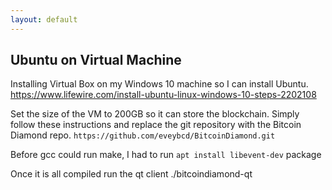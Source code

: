 ```yaml
---
layout: default
---
```


## Ubuntu on Virtual Machine

Installing Virtual Box on my Windows 10 machine so I can install Ubuntu.
https://www.lifewire.com/install-ubuntu-linux-windows-10-steps-2202108

Set the size of the VM to 200GB so it can store the blockchain. Simply follow these instructions and replace the git repository with the Bitcoin Diamond repo. `https://github.com/eveybcd/BitcoinDiamond.git`

Before gcc could run make, I had to run `apt install libevent-dev` package

Once it is all compiled run the qt client ./bitcoindiamond-qt
